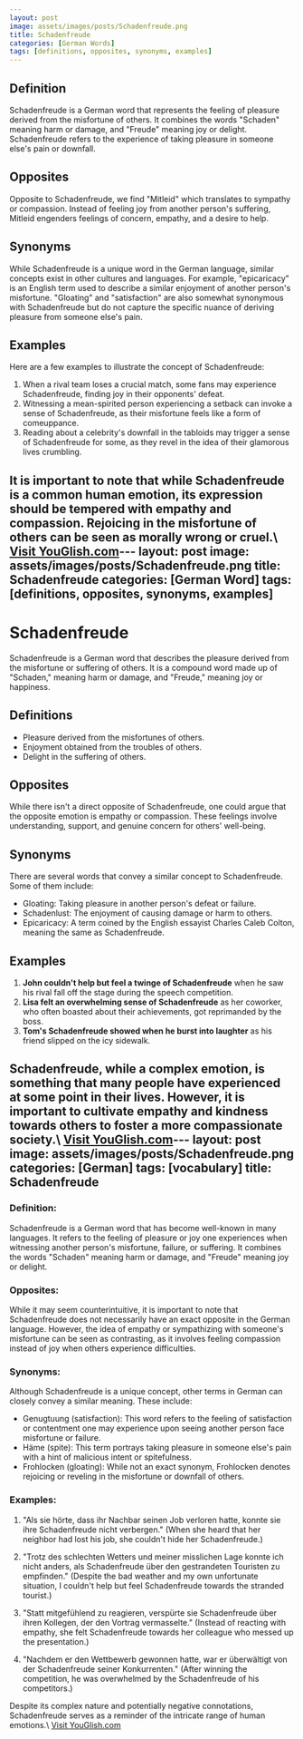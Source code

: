 ```yaml
---
layout: post
image: assets/images/posts/Schadenfreude.png
title: Schadenfreude
categories: [German Words]
tags: [definitions, opposites, synonyms, examples]
---
```


## Definition
Schadenfreude is a German word that represents the feeling of pleasure derived from the misfortune of others. It combines the words "Schaden" meaning harm or damage, and "Freude" meaning joy or delight. Schadenfreude refers to the experience of taking pleasure in someone else's pain or downfall.

## Opposites
Opposite to Schadenfreude, we find "Mitleid" which translates to sympathy or compassion. Instead of feeling joy from another person's suffering, Mitleid engenders feelings of concern, empathy, and a desire to help.

## Synonyms
While Schadenfreude is a unique word in the German language, similar concepts exist in other cultures and languages. For example, "epicaricacy" is an English term used to describe a similar enjoyment of another person's misfortune. "Gloating" and "satisfaction" are also somewhat synonymous with Schadenfreude but do not capture the specific nuance of deriving pleasure from someone else's pain.

## Examples
Here are a few examples to illustrate the concept of Schadenfreude:

1. When a rival team loses a crucial match, some fans may experience Schadenfreude, finding joy in their opponents' defeat.
2. Witnessing a mean-spirited person experiencing a setback can invoke a sense of Schadenfreude, as their misfortune feels like a form of comeuppance.
3. Reading about a celebrity's downfall in the tabloids may trigger a sense of Schadenfreude for some, as they revel in the idea of their glamorous lives crumbling.

It is important to note that while Schadenfreude is a common human emotion, its expression should be tempered with empathy and compassion. Rejoicing in the misfortune of others can be seen as morally wrong or cruel.\ <a id="yg-widget-0" class="youglish-widget" data-query="Schadenfreude" data-lang="german" data-components="8412" data-auto-start="0" data-bkg-color="theme_light" data-title="How%20to%20pronounce%20Schadenfreude%20in%20German"  rel="nofollow" href="https://youglish.com">Visit YouGlish.com</a><script async src="https://youglish.com/public/emb/widget.js" charset="utf-8"></script>---
layout: post
image: assets/images/posts/Schadenfreude.png
title: Schadenfreude
categories: [German Word]
tags: [definitions, opposites, synonyms, examples]
---

# Schadenfreude

Schadenfreude is a German word that describes the pleasure derived from the misfortune or suffering of others. It is a compound word made up of "Schaden," meaning harm or damage, and "Freude," meaning joy or happiness.

## Definitions

- Pleasure derived from the misfortunes of others.
- Enjoyment obtained from the troubles of others.
- Delight in the suffering of others.

## Opposites

While there isn't a direct opposite of Schadenfreude, one could argue that the opposite emotion is empathy or compassion. These feelings involve understanding, support, and genuine concern for others' well-being.

## Synonyms

There are several words that convey a similar concept to Schadenfreude. Some of them include:

- Gloating: Taking pleasure in another person's defeat or failure.
- Schadenlust: The enjoyment of causing damage or harm to others.
- Epicaricacy: A term coined by the English essayist Charles Caleb Colton, meaning the same as Schadenfreude.

## Examples

1. **John couldn't help but feel a twinge of Schadenfreude** when he saw his rival fall off the stage during the speech competition.
2. **Lisa felt an overwhelming sense of Schadenfreude** as her coworker, who often boasted about their achievements, got reprimanded by the boss.
3. **Tom's Schadenfreude showed when he burst into laughter** as his friend slipped on the icy sidewalk.

Schadenfreude, while a complex emotion, is something that many people have experienced at some point in their lives. However, it is important to cultivate empathy and kindness towards others to foster a more compassionate society.\ <a id="yg-widget-0" class="youglish-widget" data-query="Schadenfreude" data-lang="german" data-components="8412" data-auto-start="0" data-bkg-color="theme_light" data-title="How%20to%20pronounce%20Schadenfreude%20in%20German"  rel="nofollow" href="https://youglish.com">Visit YouGlish.com</a><script async src="https://youglish.com/public/emb/widget.js" charset="utf-8"></script>---
layout: post
image: assets/images/posts/Schadenfreude.png
categories: [German]
tags: [vocabulary]
title: Schadenfreude
---

### Definition:

Schadenfreude is a German word that has become well-known in many languages. It refers to the feeling of pleasure or joy one experiences when witnessing another person's misfortune, failure, or suffering. It combines the words "Schaden" meaning harm or damage, and "Freude" meaning joy or delight. 

### Opposites:

While it may seem counterintuitive, it is important to note that Schadenfreude does not necessarily have an exact opposite in the German language. However, the idea of empathy or sympathizing with someone's misfortune can be seen as contrasting, as it involves feeling compassion instead of joy when others experience difficulties. 

### Synonyms:

Although Schadenfreude is a unique concept, other terms in German can closely convey a similar meaning. These include:

- Genugtuung (satisfaction): This word refers to the feeling of satisfaction or contentment one may experience upon seeing another person face misfortune or failure.
- Häme (spite): This term portrays taking pleasure in someone else's pain with a hint of malicious intent or spitefulness.
- Frohlocken (gloating): While not an exact synonym, Frohlocken denotes rejoicing or reveling in the misfortune or downfall of others.

### Examples:

1. "Als sie hörte, dass ihr Nachbar seinen Job verloren hatte, konnte sie ihre Schadenfreude nicht verbergen." (When she heard that her neighbor had lost his job, she couldn't hide her Schadenfreude.)

2. "Trotz des schlechten Wetters und meiner misslichen Lage konnte ich nicht anders, als Schadenfreude über den gestrandeten Touristen zu empfinden." (Despite the bad weather and my own unfortunate situation, I couldn't help but feel Schadenfreude towards the stranded tourist.)

3. "Statt mitgefühlend zu reagieren, verspürte sie Schadenfreude über ihren Kollegen, der den Vortrag vermasselte." (Instead of reacting with empathy, she felt Schadenfreude towards her colleague who messed up the presentation.)

4. "Nachdem er den Wettbewerb gewonnen hatte, war er überwältigt von der Schadenfreude seiner Konkurrenten." (After winning the competition, he was overwhelmed by the Schadenfreude of his competitors.)

Despite its complex nature and potentially negative connotations, Schadenfreude serves as a reminder of the intricate range of human emotions.\ <a id="yg-widget-0" class="youglish-widget" data-query="Schadenfreude" data-lang="german" data-components="8412" data-auto-start="0" data-bkg-color="theme_light" data-title="How%20to%20pronounce%20Schadenfreude%20in%20German"  rel="nofollow" href="https://youglish.com">Visit YouGlish.com</a><script async src="https://youglish.com/public/emb/widget.js" charset="utf-8"></script>